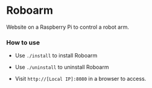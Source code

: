 # Roboarm
Website on a Raspberry Pi to control a robot arm.

### How to use
* Use `./install` to install Roboarm

* Use `./uninstall` to uninstall Roboarm
* Visit `http://[Local IP]:8080` in a browser to access.

